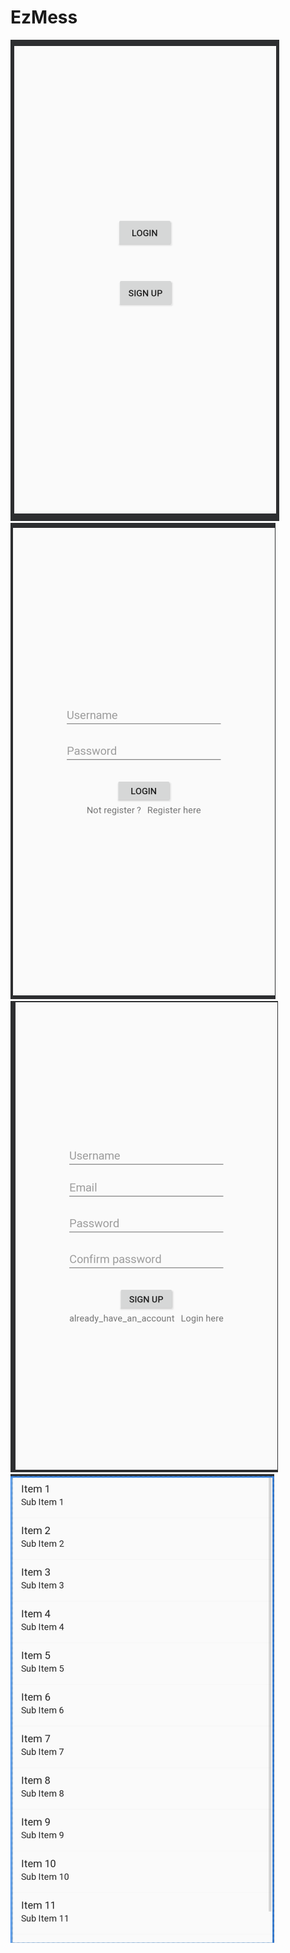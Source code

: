 # EzMess
![End Banner](https://github.com/TeLoardBruh/EzMess/blob/master/EzMess/UI_viewer/welcome_page.png)
![End Banner](https://github.com/TeLoardBruh/EzMess/blob/master/EzMess/UI_viewer/login.png)
![End Banner](https://github.com/TeLoardBruh/EzMess/blob/master/EzMess/UI_viewer/signUp_page.png)
![End Banner](https://github.com/TeLoardBruh/EzMess/blob/master/EzMess/UI_viewer/homePage.png)